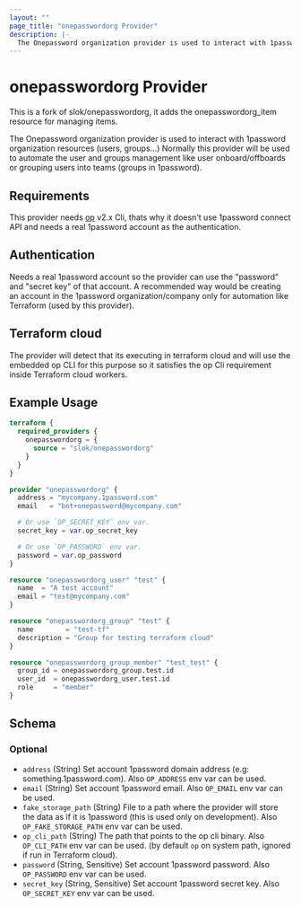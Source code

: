 ```yaml
---
layout: ""
page_title: "onepasswordorg Provider"
description: |-
  The Onepassword organization provider is used to interact with 1password organization resources (users, groups...)
---
```


# onepasswordorg Provider

This is a fork of slok/onepasswordorg, it adds the onepasswordorg_item resource for managing items.


The Onepassword organization provider is used to interact with 1password organization resources (users, groups...)
Normally this provider will be used to automate the user and groups management like user onboard/offboards or
grouping users into teams (groups in 1password).

## Requirements
This provider needs [op](https://1password.com/downloads/command-line/) v2.x Cli, thats why it doesn't use 1password connect
API and needs a real 1password account as the authentication.
## Authentication
Needs a real 1password account so the provider can use the "password" and "secret key" of that account.
A recommended way would be creating an account in the 1password organization/company only for automation
like Terraform (used by this provider).
## Terraform cloud
The provider will detect that its executing in terraform cloud and will use the embedded op CLI for this purpose
so it satisfies the op Cli requirement inside Terraform cloud workers.

## Example Usage

```terraform
terraform {
  required_providers {
    onepasswordorg = {
      source = "slok/onepasswordorg"
    }
  }
}

provider "onepasswordorg" {
  address = "mycompany.1password.com"
  email   = "bot+onepassword@mycompany.com"

  # Or use `OP_SECRET_KEY` env var.
  secret_key = var.op_secret_key

  # Or use `OP_PASSWORD` env var.
  password = var.op_password
}

resource "onepasswordorg_user" "test" {
  name  = "A test account"
  email = "test@mycompany.com"
}

resource "onepasswordorg_group" "test" {
  name        = "test-tf"
  description = "Group for testing terraform cloud"
}

resource "onepasswordorg_group_member" "test_test" {
  group_id = onepasswordorg_group.test.id
  user_id  = onepasswordorg_user.test.id
  role     = "member"
}
```

<!-- schema generated by tfplugindocs -->
## Schema

### Optional

- `address` (String) Set account 1password domain address (e.g: something.1password.com). Also `OP_ADDRESS` env var can be used.
- `email` (String) Set account 1password email. Also `OP_EMAIL` env var can be used.
- `fake_storage_path` (String) File to a path where the provider will store the data as if it is 1password (this is used only on development). Also `OP_FAKE_STORAGE_PATH` env var can be used.
- `op_cli_path` (String) The path that points to the op cli binary. Also `OP_CLI_PATH` env var can be used. (by default `op` on system path, ignored if run in Terraform cloud).
- `password` (String, Sensitive) Set account 1password password. Also `OP_PASSWORD` env var can be used.
- `secret_key` (String, Sensitive) Set account 1password secret key. Also `OP_SECRET_KEY` env var can be used.